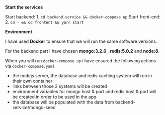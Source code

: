 **Start the services**

Start backend:
    1. `cd backend-service && docker-compose up`
Start front-end:
    2. `cd - && cd frontent && yarn start`

**Environment**

I have used **Docker** to ensure that we will run the same software versions.

For the backend part I have chosen **mongo:3.2.6** , **redis:5.0.2** and **node:8**.

When you will run `docker-compose up` i have ensured the following actions via `docker-compose.yaml`

* the nodejs server, the database and redis caching system will run in their own container
* links between those 3 systems will be created 
* environment variables for mongo host & port and redis host & port will be created in order to be used in the app
* the database will be populated with the data from backend-service/mongo-seed
